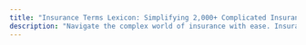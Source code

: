 ```yaml
---
title: "Insurance Terms Lexicon: Simplifying 2,000+ Complicated Insurance Terms Across All Categories"
description: "Navigate the complex world of insurance with ease. InsuranceTermsLexicon.com offers clear, concise definitions of over 2,000 specialized insurance terms. Covering all categories including health, life, automobile, homeowners, renter’s, and workers compensation, our comprehensive glossary is your go-to resource for understanding insurance jargon."
---
```


